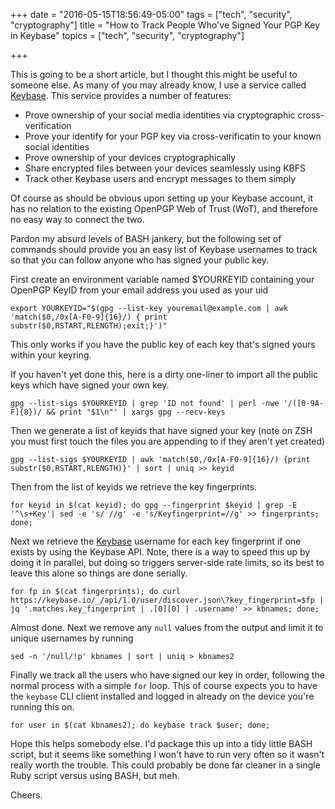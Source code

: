 +++
date = "2016-05-15T18:56:49-05:00"
tags = ["tech", "security", "cryptography"]
title = "How to Track People Who've Signed Your PGP Key in Keybase"
topics = ["tech", "security", "cryptography"]

+++

This is going to be a short article, but I thought this might be useful to someone else.  As many of you may already know, I use a service called [Keybase](https://keybase.io/tristor).  This service provides a number of features:

* Prove ownership of your social media identities via cryptographic cross-verification
* Prove your identify for your PGP key via cross-verificatin to your known social identities
* Prove ownership of your devices cryptographically
* Share encrypted files between your devices seamlessly using KBFS
* Track other Keybase users and encrypt messages to them simply


Of course as should be obvious upon setting up your Keybase account, it has no relation to the existing OpenPGP Web of Trust (WoT), and therefore no easy way to connect the two.

Pardon my absurd levels of BASH jankery, but the following set of commands should provide you an easy list of Keybase usernames to track so that you can follow anyone who has signed your public key.

First create an environment variable named $YOURKEYID containing your OpenPGP KeyID from your email address you used as your uid

```
export YOURKEYID="$(gpg --list-key youremail@example.com | awk 'match($0,/0x[A-F0-9]{16}/) { print substr($0,RSTART,RLENGTH);exit;}')"
```

This only works if you have the public key of each key that's signed yours within your keyring.

If you haven't yet done this, here is a dirty one-liner to import all the public keys which have signed your own key.

```
gpg --list-sigs $YOURKEYID | grep 'ID not found' | perl -nwe '/([0-9A-F]{8})/ && print "$1\n"' | xargs gpg --recv-keys
```

Then we generate a list of keyids that have signed your key  (note on ZSH you must first touch the files you are appending to if they aren't yet created)

```
gpg --list-sigs $YOURKEYID | awk 'match($0,/0x[A-F0-9]{16}/) {print substr($0,RSTART,RLENGTH)}' | sort | uniq >> keyid
```

Then from the list of keyids we retrieve the key fingerprints. 

```
for keyid in $(cat keyid); do gpg --fingerprint $keyid | grep -E '^\s+Key'| sed -e 's/ //g' -e 's/Keyfingerprint=//g' >> fingerprints; done;
```

Next we retrieve the [Keybase](https://keybase.io/) username for each key fingerprint if one exists by using the Keybase API.  Note, there is a way to speed this up by doing it in parallel, but doing so triggers server-side rate limits, so its best to leave this alone so things are done serially.

```
for fp in $(cat fingerprints); do curl https://keybase.io/_/api/1.0/user/discover.json\?key_fingerprint=$fp | jq '.matches.key_fingerprint | .[0][0] | .username' >> kbnames; done;
```

Almost done.  Next we remove any `null` values from the output and limit it to unique usernames by running

```
sed -n '/null/!p' kbnames | sort | uniq > kbnames2
```

Finally we track all the users who have signed our key in order, following the normal process with a simple `for` loop.  This of course expects you to have the `keybase` CLI client installed and logged in already on the device you're running this on.

```
for user in $(cat kbnames2); do keybase track $user; done;
```


Hope this helps somebody else.  I'd package this up into a tidy little BASH script, but it seems like something I won't have to run very often so it wasn't really worth the trouble.  This could probably be done far cleaner in a single Ruby script versus using BASH, but meh.

Cheers.